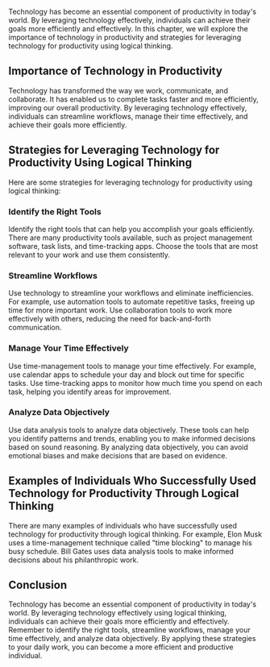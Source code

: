 
Technology has become an essential component of productivity in today's world. By leveraging technology effectively, individuals can achieve their goals more efficiently and effectively. In this chapter, we will explore the importance of technology in productivity and strategies for leveraging technology for productivity using logical thinking.

Importance of Technology in Productivity
----------------------------------------

Technology has transformed the way we work, communicate, and collaborate. It has enabled us to complete tasks faster and more efficiently, improving our overall productivity. By leveraging technology effectively, individuals can streamline workflows, manage their time effectively, and achieve their goals more efficiently.

Strategies for Leveraging Technology for Productivity Using Logical Thinking
----------------------------------------------------------------------------

Here are some strategies for leveraging technology for productivity using logical thinking:

### Identify the Right Tools

Identify the right tools that can help you accomplish your goals efficiently. There are many productivity tools available, such as project management software, task lists, and time-tracking apps. Choose the tools that are most relevant to your work and use them consistently.

### Streamline Workflows

Use technology to streamline your workflows and eliminate inefficiencies. For example, use automation tools to automate repetitive tasks, freeing up time for more important work. Use collaboration tools to work more effectively with others, reducing the need for back-and-forth communication.

### Manage Your Time Effectively

Use time-management tools to manage your time effectively. For example, use calendar apps to schedule your day and block out time for specific tasks. Use time-tracking apps to monitor how much time you spend on each task, helping you identify areas for improvement.

### Analyze Data Objectively

Use data analysis tools to analyze data objectively. These tools can help you identify patterns and trends, enabling you to make informed decisions based on sound reasoning. By analyzing data objectively, you can avoid emotional biases and make decisions that are based on evidence.

Examples of Individuals Who Successfully Used Technology for Productivity Through Logical Thinking
--------------------------------------------------------------------------------------------------

There are many examples of individuals who have successfully used technology for productivity through logical thinking. For example, Elon Musk uses a time-management technique called "time blocking" to manage his busy schedule. Bill Gates uses data analysis tools to make informed decisions about his philanthropic work.

Conclusion
----------

Technology has become an essential component of productivity in today's world. By leveraging technology effectively using logical thinking, individuals can achieve their goals more efficiently and effectively. Remember to identify the right tools, streamline workflows, manage your time effectively, and analyze data objectively. By applying these strategies to your daily work, you can become a more efficient and productive individual.
